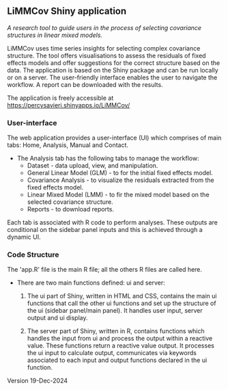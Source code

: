 ## LiMMCov Shiny application   
*A research tool to guide users in the process of selecting covariance structures in linear mixed models.*  

LiMMCov uses time series insights for selecting complex covariance structure. The tool offers visualisations to assess the residuals of fixed effects models and offer suggestions for the correct structure based on the data. The application is based on the Shiny package and can be run locally or on a server. The user-friendly interface enables the user to navigate the workflow. A report can be downloaded with the results. 

The application is freely accessible at <https://percysavieri.shinyapps.io/LiMMCov/>


### User-interface
The web application provides a user-interface (UI) which comprises of main tabs: Home, Analysis, Manual and Contact.   

* The Analysis tab has the following tabs to manage the workflow:
  +	Dataset - data upload, view, and manipulation.
  +	General Linear Model (GLM) - to for the initial fixed effects model.
  +	Covariance Analysis - to visualize the residuals extracted from the fixed effects model.
  +	Linear Mixed Model (LMM) - to fir the mixed model based on the selected covariance structure.
  +	Reports - to download reports.

Each tab is associated with R code to perform analyses. These outputs are conditional on the sidebar panel inputs and this is achieved through a dynamic UI.

### Code Structure
The 'app.R' file is the main R file; all the others R files are called here.

* There are two main functions defined: ui and server:
  1. The ui part of Shiny, written in HTML and CSS, contains the main ui functions that call the other ui functions and set up the structure of the ui (sidebar panel/main panel). It handles user input, server output and ui display.

  2. The server part of Shiny, written in R, contains functions which handles the input from ui and process the output within a reactive value. These functions return a reactive value output. It processes the ui input to calculate output, communicates via keywords associated to each input and output functions declared in the ui function.  

            
Version 19-Dec-2024
